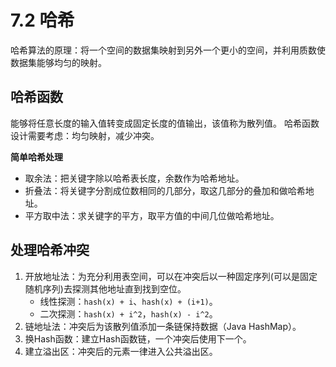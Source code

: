 # 7.2 哈希

哈希算法的原理：将一个空间的数据集映射到另外一个更小的空间，并利用质数使数据集能够均匀的映射。

## 哈希函数
能够将任意长度的输入值转变成固定长度的值输出，该值称为散列值。
哈希函数设计需要考虑：均匀映射，减少冲突。

**简单哈希处理**
- 取余法：把关键字除以哈希表长度，余数作为哈希地址。
- 折叠法：将关键字分割成位数相同的几部分，取这几部分的叠加和做哈希地址。
- 平方取中法：求关键字的平方，取平方值的中间几位做哈希地址。

## 处理哈希冲突 
1. 开放地址法：为充分利用表空间，可以在冲突后以一种固定序列(可以是固定随机序列)去探测其他地址直到找到空位。
	- 线性探测：`hash(x) + i`、`hash(x) + (i+1)`。
	- 二次探测：`hash(x) + i^2`，`hash(x) - i^2`。
2. 链地址法：冲突后为该散列值添加一条链保持数据（Java HashMap）。
3. 换Hash函数：建立Hash函数链，一个冲突后使用下一个。
4. 建立溢出区：冲突后的元素一律进入公共溢出区。


